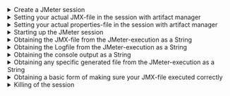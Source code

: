 <details><summary>Create a JMeter session</summary>

The following snippet shows the minimum code that is required to request a Docker Container in a Galasa test:

```
@JMeterSession(jmxPath="test.jmx")
public IJMeterSession session;
```

This code will provision a container for you that comes installed with all the necessary JMeter binaries to perform a fully-fledged JMX-test. Within your test you will need to provide a JMX-file of your choosing to your test. The test-file is able to be provisioned through the use of the Artifact Manager and to point the Bundleresources with the specific inputstream at you JMX-file. 

The specific container with jmeter will be provisioned by the DockerManager and will be discarded when your tests end. 

The next snippet shows the possible addition you can make to the JMeterSession by adding a personal properties-file to the test. You can achieve this by again using the Artifactmanager and pointing it at your personal properties-file.

```
@JMeterSession(jmxPath="test.jmx", propPath="jmeter.properties")
public IJMeterSession session;
```


There is no limit in Galasa on how many JMeter sessions can be used within a single test. The only limit is the number of Containers that can be started in the Galasa Ecosystem. This limit is set by the Galasa Administrator and is typically set to the maximum number of containers that can be supported by the Docker Server or Swarm.  If there are not enough slots available for an automated run, the run is put back on the queue in *waiting* state to retry. **Local test runs fail if there are not enough container slots available.**
</details>

<details><summary>Setting your actual JMX-file in the session with artifact manager</summary>


```
    IBundleResources bundleResources = artifactManager.getBundleResources(getClass());
    InputStream jmxStream = bundleResources.retrieveFile("/test.jmx");
    session2.setJmxFile(jmxStream);
```
</details>

<details><summary>Setting your actual properties-file in the session with artifact manager</summary>

This will kill of the session by simply sending a kill-signal towards the JMeter container and removing it from the running sessions.

```
    IBundleResources bundleResources = artifactManager.getBundleResources(getClass());
    InputStream propStream = bundleResources.retrieveFile("/jmeter.properties");
    session.applyProperties(propStream);
```
</details>

<details><summary>Starting up the JMeter session</summary>

You are able to attach a specific timeout to the session or use the *default timeout of 60 seconds* towards the JMeter session. This command will only be succesfully executed if you have set your JMX-file properly using the `session.setJmxFile(inputStream)`-method. *Timeout is in milli-seconds.*

```
    session.startJmeter();
    ...
     session.startJmeter(60000);
```
</details>

<details><summary>Obtaining the JMX-file from the JMeter-execution as a String</summary>

The following snippet allows the tester to access the used JMX file in the JMeter session.

```
session.getJmxFile();
```
</details>

<details><summary>Obtaining the Logfile from the JMeter-execution as a String</summary>

The following snippet allows the tester to access the execution logFile that is created upon execution of the JMX-file inside the container.

```
session.getLogFile();
```
</details>

<details><summary>Obtaining the console output as a String</summary>

The following snippet allows the tester to see the console output of the JMeter container. In most cases there will be no output towards the console except when the JMX-file itself is corrupt or wrongly written. Otherwise if a correctly written JMX-file endures errors during execution this will be represented in the log files or the JTL-file.

```
session.getConsoleOutput();
```
</details>

<details><summary>Obtaining any specific generated file from the JMeter-execution as a String</summary>

The following snippet allows the tester to access the execution any file that is created upon execution of the JMX-file inside the container. In this example you can retrieve the JTL-file as a String containing the actual execution results made ready for a CSV (the name of this JTL-file has the same prefix as your JMX-file).

```
session.getListenerFile("test.jtl")
```
</details>


<details><summary>Obtaining a basic form of making sure your JMX-file executed correctly</summary>

The following snippet allows the tester to make sure his test actually got performed to a basic degree. Further analysis can be done personally by the tester by retrieving the logs  and/ or JTL-files. The boolean will return true if the JMX-file has performed its funciton properly, otherwise it would return false.

```
session.statusTest();
```
</details>

<details><summary>Killing of the session</summary>

This will kill of the session by simply sending a kill-signal towards the JMeter container and removing it from the running sessions.

```
session.stopTest();
```
</details>
